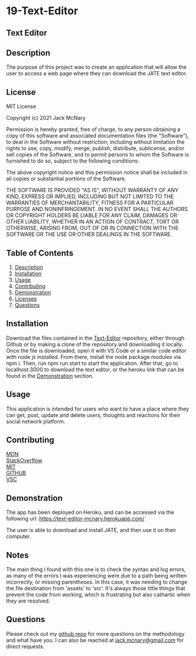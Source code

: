 # 19-Text-Editor

## Text Editor

## Description

The purpose of this project was to create an application that will allow the user to access a web page where they can download the JATE text editor.


## License
MIT License

Copyright (c) 2021 Jack McNary

Permission is hereby granted, free of charge, to any person obtaining a copy
of this software and associated documentation files (the "Software"), to deal
in the Software without restriction, including without limitation the rights
to use, copy, modify, merge, publish, distribute, sublicense, and/or sell
copies of the Software, and to permit persons to whom the Software is
furnished to do so, subject to the following conditions:

The above copyright notice and this permission notice shall be included in all
copies or substantial portions of the Software.

THE SOFTWARE IS PROVIDED "AS IS", WITHOUT WARRANTY OF ANY KIND, EXPRESS OR
IMPLIED, INCLUDING BUT NOT LIMITED TO THE WARRANTIES OF MERCHANTABILITY,
FITNESS FOR A PARTICULAR PURPOSE AND NONINFRINGEMENT. IN NO EVENT SHALL THE
AUTHORS OR COPYRIGHT HOLDERS BE LIABLE FOR ANY CLAIM, DAMAGES OR OTHER
LIABILITY, WHETHER IN AN ACTION OF CONTRACT, TORT OR OTHERWISE, ARISING FROM,
OUT OF OR IN CONNECTION WITH THE SOFTWARE OR THE USE OR OTHER DEALINGS IN THE
SOFTWARE.


## Table of Contents
1. [Description](#description)
2. [Installation](#installation)
3. [Usage](#usage)
4. [Contributing](#contributing)
5. [Demonstration](#demonstration)
6. [Licenses](#licenses)
7. [Questions](#questions)

## Installation

Download the files contained in the [Text-Editor](https://github.com/mcnaryj/19-Text-Editor) repository, either through Github or by making a clone of the repository and downloading it locally. Once the file is downloaded, open it with VS Code or a similar code editor with node js installed. From there, install the node package modules via npm i. Then, run npm run start to start the application. After that, go to localhost:3000 to download the text editor, or the heroku link that can be found in the [Demonstration](#demonstration) section.

## Usage

This application is intended for users who want to have a place where they can get, post, update and delete users, thoughts and reactions for their social network platform.

## Contributing


[MDN](developer.mozilla.org/en-US/docs)<br>
[StackOverflow](https://stackoverflow.com/)<br>
[MIT](https://opensource.org/licenses/MIT)<br>
[GITHUB](https://docs.github.com/en)<br>
[VSC](https://code.visualstudio.com/)<br>

## Demonstration

The app has been deployed on Heroku, and can be accessed via the following url:
https://text-editor-mcnary.herokuapp.com/

The user is able to download and install JATE, and then use it on their computer.

## Notes

The main thing I found with this one is to check the syntax and log errors, as many of the errors I was experiencing were due to a path being written incorrectly, or missing parentheses. In this case, it was needing to change the file destination from 'assets' to 'src'. It's always those little things that prevent the code from working, which is frustrating but also cathartic when they are resolved.

## Questions
Please check out my [github repo](https://github.com/mcnaryj/19-Text-Editor) for more questions on the methodology and what have you.
I can also be reached at jack.mcnary@gmail.com for direct requests.
